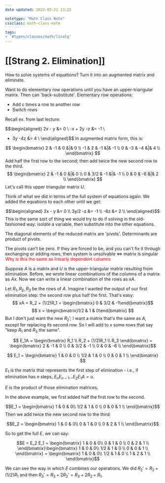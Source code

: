 ```yaml
---
date updated: 2022-03-21 13:23

notetype: "Math Class Note"
cssclass: math-class-note

tags: 
- '#types/classes/math/linalg'
---
```


# [[Strang 2. Elimination]]

How to solve systems of equations? Turn it into an augmented matrix and eliminate.  

Want to do elementary row operations until you have an upper-triangular matrix. Then can 'back-substitute'.
Elementary row operations:
- Add $c$ times a row to another row
- Switch rows

Recall ex. from last lecture: 

$$\begin{aligned}
2x - y   &= 0 \\
-x + 2y  -z &= -1 \\
 - 3y  -4z &= 4 \\
\end{aligned}$$
In augmented matrix form, this is:

$$
\begin{bmatrix}
2 & -1 & 0 &|& 0 \\
-1 & 2 & -1 &|& -1 \\
0 & -3 & -4 &|& 4 \\
\end{bmatrix}
$$
Add half the first row to the second; then add twice the new second row to the third. 
$$
\begin{bmatrix}
2 & -1 & 0 &|& 0 \\
0 & 3/2 & -1 &|& -1 \\
0 & 0 & -6 &|& 2 \\
\end{bmatrix}
$$
Let's call this upper triangular matrix $U$. 

Think of what we did in terms of the full system of equations again. We added the equations to each other until we get: 

$$\begin{aligned}
2x - y   &= 0 \\
3y/2  -z &= -1 \\
   -6z &= 2 \\
\end{aligned}$$
This is the same sort of thing we would try to do if solving in the old-fashioned way: isolate a variable, then substitute into the other equations.

The diagonal elements of the reduced matrix are 'pivots'. Determinants are product of pivots.

The pivots can't be zero. If they are forced to be, and you can't fix it through exchanging or adding rows, then system is unsolvable $\iff$ matrix is singular <font color=red>Why is this the same as linearly dependent columns</font>

Suppose $A$ is a matrix and $U$ is the upper-triangular matrix resulting from elimination. Before, we wrote linear combinations of the columns of a matrix as $Ax$. Now we can write a linear combination of the rows as $xA$. 

Let $R_1, R_2, R_3$ be the rows of $A$. Imagine I wanted the output of our first elimination step: the second row plus half the first. That's easy:
$$ xA = R_2 + (1/2)R_1 = \begin{bmatrix} 0 & 3/2 & -1\end{bmatrix}$$
$$ x = \begin{bmatrix}1/2 & 1 & 0\end{bmatrix} $$
But I don't just want the new $R_2'$; I want a matrix that's the same as $A$, except for replacing its second row. So I will add to $x$ some rows that say "keep $R_1$ and $R_3$ the same". 

$$ E_1A = \begin{bmatrix} R_1 \\ R_2 + (1/2)R_1 \\ R_3 \end{bmatrix} = \begin{bmatrix}
2 & -1 & 0 \\
0 & 3/2 & -1 \\
0 & 0 & -6 \\
\end{bmatrix}$$

$$ E_1 = \begin{bmatrix}
1 & 0 & 0 \\
1/2 & 1 & 0  \\
0 & 0 & 1 \\
\end{bmatrix} $$


$E_1$ is the matrix that represents the first step of elimination - i.e., if elimination has $n$ steps, $E_n E_{n-1} \ldots E_2 E_1 A = u$. 

$E$ is the product of those elimination matrices. 


In the above example, we first added half the first row to the second.

$$E_1 = \begin{bmatrix}
1 & 0 & 0\\
1/2 & 1 & 0 \\
0 & 0 & 1 \\
\end{bmatrix}$$
Then we add twice the new second row to the third:

$$E_2 = \begin{bmatrix}
1 & 0 & 0\\
0 & 1 & 0 \\
0 & 2 & 1 \\
\end{bmatrix}$$

So to get the full $E$, we can say:

$$E = E_2 E_1 = \begin{bmatrix}
1 & 0 & 0\\
0 & 1 & 0 \\
0 & 2 & 1 \\
\end{bmatrix}\begin{bmatrix}
1 & 0 & 0\\
1/2 & 1 & 0 \\
0 & 0 & 1 \\
\end{bmatrix} = \begin{bmatrix}
1 & 0 & 0\\
1/2 & 1 & 0 \\
1 & 2 & 1 \\
\end{bmatrix}$$

We can see the way in which $E$ combines our operations. We did $R_2' = R_2 + (1/2) R_1$ and then $R_3' = R_3 + 2 R_2' = R_3 + 2R_2 + R_1$. 
